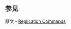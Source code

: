 ## 参见

原文 - [Replication Commands]( https://docs.mongodb.com/manual/reference/command/nav-replication/ )

